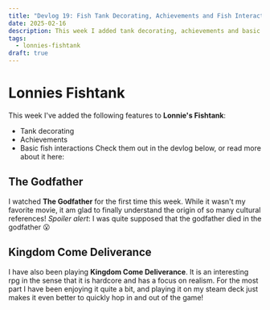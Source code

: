 ```yaml
---
title: "Devlog 19: Fish Tank Decorating, Achievements and Fish Interactions"
date: 2025-02-16
description: This week I added tank decorating, achievements and basic fish interactions to Lonnies Fishtank.
tags:
  - lonnies-fishtank
draft: true
---
```

# Lonnies Fishtank

This week I've added the following features to **Lonnie's Fishtank**:
- Tank decorating 
- Achievements 
- Basic fish interactions
Check them out in the devlog below, or read more about it here: 

## The Godfather

I watched **The Godfather** for the first time this week. While it wasn't my favorite movie, it am glad to finally understand the origin of so many cultural references! *Spoiler alert*: I was quite supposed that the godfather died in the godfather 😮

## Kingdom Come Deliverance

I have also been playing **Kingdom Come Deliverance**. It is an interesting rpg in the sense that it is hardcore and has a focus on realism. For the most part I have been enjoying it quite a bit, and playing it on my steam deck just makes it even better to quickly hop in and out of the game!